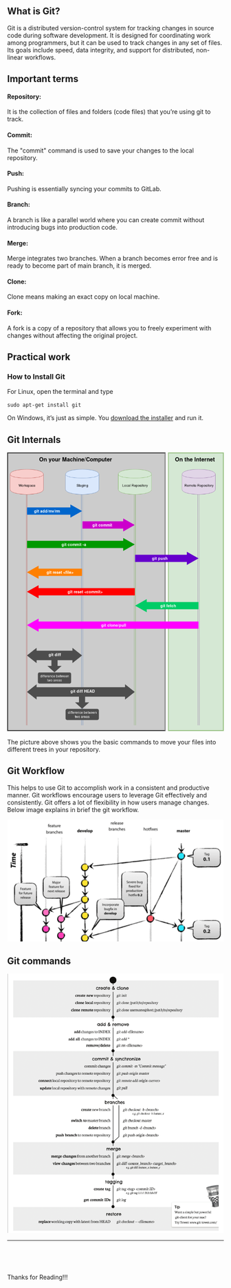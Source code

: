 ## What is Git?
Git is a distributed version-control system for tracking changes in source code during software development. It is designed for coordinating work among programmers, but it can be used to track changes in any set of files. Its goals include speed, data integrity, and support for distributed, non-linear workflows.
## Important terms

#### Repository:

It is the collection of files and folders (code files) that you’re using git to track.

#### Commit:

The "commit" command is used to save your changes to the local repository.

#### Push:

Pushing is essentially syncing your commits to GitLab.

#### Branch:

A branch is like a parallel world where you can create commit without introducing bugs into production code.

#### Merge:

Merge integrates two branches. When a branch becomes error free and is ready to become part of main branch, it is merged.

#### Clone:

Clone means making an exact copy on local machine.

#### Fork:

A fork is a copy of a repository that allows you to freely experiment with changes without affecting the original project.


## Practical work

### How to Install Git

For Linux, open the terminal and type 
```
sudo apt-get install git 
```
On Windows, it’s just as simple. You [download the installer](https://git-scm.com/download/win) and run it.


## Git Internals 


![shortcut](extras/Git.png)

The picture above shows you the basic commands to move your files into different
trees in your repository.

## Git Workflow
This helps to use Git to accomplish work in a consistent and productive manner. Git workflows encourage users to leverage Git effectively and consistently. Git offers a lot of flexibility in how users manage changes.
Below image explains in brief the git workflow.

![shortcut](extras/gitwork.png)

## Git commands 

![shortcut](extras/gitcom.png)

<hr>

&nbsp;

&nbsp;


Thanks for Reading!!!


